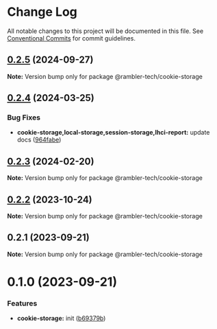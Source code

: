# Change Log

All notable changes to this project will be documented in this file.
See [Conventional Commits](https://conventionalcommits.org) for commit guidelines.

## [0.2.5](https://github.com/rambler-digital-solutions/rambler-common/compare/@rambler-tech/cookie-storage@0.2.4...@rambler-tech/cookie-storage@0.2.5) (2024-09-27)

**Note:** Version bump only for package @rambler-tech/cookie-storage

## [0.2.4](https://github.com/rambler-digital-solutions/rambler-common/compare/@rambler-tech/cookie-storage@0.2.3...@rambler-tech/cookie-storage@0.2.4) (2024-03-25)

### Bug Fixes

- **cookie-storage,local-storage,session-storage,lhci-report:** update docs ([964fabe](https://github.com/rambler-digital-solutions/rambler-common/commit/964fabe54c88b0f5bb40c1180d048fae07ff6af2))

## [0.2.3](https://github.com/rambler-digital-solutions/rambler-common/compare/@rambler-tech/cookie-storage@0.2.2...@rambler-tech/cookie-storage@0.2.3) (2024-02-20)

**Note:** Version bump only for package @rambler-tech/cookie-storage

## [0.2.2](https://github.com/rambler-digital-solutions/rambler-common/compare/@rambler-tech/cookie-storage@0.2.1...@rambler-tech/cookie-storage@0.2.2) (2023-10-24)

**Note:** Version bump only for package @rambler-tech/cookie-storage

## 0.2.1 (2023-09-21)

**Note:** Version bump only for package @rambler-tech/cookie-storage

# 0.1.0 (2023-09-21)

### Features

- **cookie-storage:** init ([b69379b](https://github.com/rambler-digital-solutions/rambler-common/commit/b69379b4e71e39552dc168bd355ea6f727b766d8))
